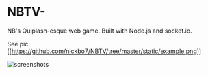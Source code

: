 # NBTV-
NB's Quiplash-esque web game. Built with Node.js and socket.io.

See pic:
[[https://github.com/nickbo7/NBTV/tree/master/static/example.png]]

![screenshots](/nickbo7/NBTV/tree/master/static/example.png?raw=true)

